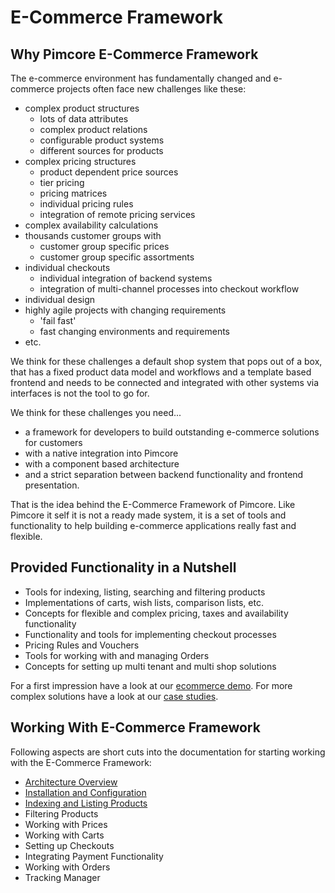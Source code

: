 # E-Commerce Framework

## Why Pimcore E-Commerce Framework
The e-commerce environment has fundamentally changed and e-commerce projects often face new challenges like these: 
 - complex product structures
   - lots of data attributes
   - complex product relations
   - configurable product systems
   - different sources for products
 - complex pricing structures
   - product dependent price sources
   - tier pricing
   - pricing matrices
   - individual pricing rules
   - integration of remote pricing services
 - complex availability calculations
 - thousands customer groups with
   - customer group specific prices
   - customer group specific assortments
 - individual checkouts
   - individual integration of backend systems
   - integration of multi-channel processes into checkout workflow
 - individual design
 - highly agile projects with changing requirements
   - 'fail fast'
   - fast changing environments and requirements
 - etc. 
 
We think for these challenges a default shop system that pops out of a box, that has a fixed product data model and 
workflows and a template based frontend and needs to be connected and integrated with other systems via interfaces 
is not the tool to go for. 

We think for these challenges you need...
- a framework for developers to build outstanding e-commerce solutions for customers
- with a native integration into Pimcore
- with a component based architecture
- and a strict separation between backend functionality and frontend presentation. 

That is the idea behind the E-Commerce Framework of Pimcore. Like Pimcore it self it is not a ready made system,
it is a set of tools and functionality to help building e-commerce applications really fast and flexible. 

 
## Provided Functionality in a Nutshell 
- Tools for indexing, listing, searching and filtering products 
- Implementations of carts, wish lists, comparison lists, etc.
- Concepts for flexible and complex pricing, taxes and availability functionality 
- Functionality and tools for implementing checkout processes
- Pricing Rules and Vouchers
- Tools for working with and managing Orders
- Concepts for setting up multi tenant and multi shop solutions

For a first impression have a look at our [ecommerce demo](http://ecommercedemo.pimcore.org). For more complex solutions
have a look at our [case studies](https://www.pimcore.org/en/resources/casestudies). 


## Working With E-Commerce Framework
 
Following aspects are short cuts into the documentation for starting working with the E-Commerce Framework: 

- [Architecture Overview](./01_Architecture_Overview.md)
- [Installation and Configuration](./03_Installation.md)
- [Indexing and Listing Products](./05_Indexing_And_Listing_Products/README.md)
- Filtering Products
- Working with Prices
- Working with Carts 
- Setting up Checkouts
- Integrating Payment Functionality
- Working with Orders
- Tracking Manager

